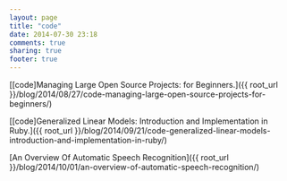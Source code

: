 ```yaml
---
layout: page
title: "code"
date: 2014-07-30 23:18
comments: true
sharing: true
footer: true
---
```


[[code]Managing Large Open Source Projects: for Beginners.]({{ root_url }}/blog/2014/08/27/code-managing-large-open-source-projects-for-beginners/)

[[code]Generalized Linear Models: Introduction and Implementation in Ruby.]({{ root_url }}/blog/2014/09/21/code-generalized-linear-models-introduction-and-implementation-in-ruby/)

[An Overview Of Automatic Speech Recognition]({{ root_url }}/blog/2014/10/01/an-overview-of-automatic-speech-recognition/)

